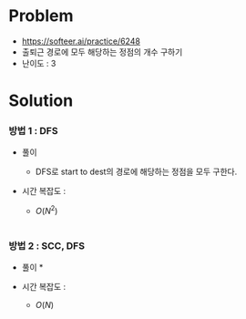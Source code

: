 # Problem
* https://softeer.ai/practice/6248
* 출퇴근 경로에 모두 해당하는 정점의 개수 구하기
* 난이도 : 3

# Solution

### 방법 1 : DFS
* 풀이
  * DFS로 start to dest의 경로에 해당하는 정점을 모두 구한다.

* 시간 복잡도 :
  * $O(N^2)$
<br></br>

### 방법 2 : SCC, DFS
* 풀이
  * 

* 시간 복잡도 :
  * $O(N)$
<br></br>
